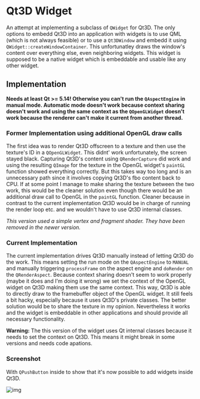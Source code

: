 # Qt3D Widget

An attempt at implementing a subclass of `QWidget` for Qt3D. The only options to embedd Qt3D into an application with widgets is to use QML (which is not always feasible) or to use a `Qt3DWindow` and embedd it using `QWidget::createWindowContainer`. This unfortunatley draws the window's content over everything else, even neighboring widgets. This widget is supposed to be a native widget which is embeddable and usable like any other widget.

## Implementation

**Needs at least Qt >= 5.14! Otherwise you can't run the `QAspectEngine` in manual mode. Automatic mode doesn't work because context sharing doesn't work and using the same context as the `QOpenGLWidget` doesn't work because the renderer can't make it current from another thread.**

### Former Implementation using additional OpenGL draw calls

The first idea was to render Qt3D offscreen to a texture and then use the texture's ID in a `QOpenGLWidget`. This didnt' work unfortunately, the screen stayed black. Capturing Qt3D's content using `QRenderCapture` did work and using the resulting `QImage` for the texture in the OpenGL widget's `paintGL` function showed everything correctly. But this takes way too long and is an unnecessary path since it involves copying Qt3D's fbo content back to CPU. If at some point I manage to make sharing the texture between the two work, this would be the cleaner solution even though there would be an additional draw call to OpenGL in the `paintGL` function. Cleaner because in contrast to the current implementation Qt3D would be in charge of running the render loop etc. and we wouldn't have to use Qt3D internal classes.

_This version used a simple vertex and fragment shader. They have been removed in the newer version._

### Current Implementation

The current implementation drives Qt3D manually instead of letting Qt3D do the work. This means setting the run mode on the `QAspectEngine` to `MANUAL` and manually triggering `processFrame` on the aspect engine and `doRender` on the `QRenderAspect`. Because context sharing doesn't seem to work properly (maybe it does and I'm doing it wrong) we set the context of the OpenGL widget on Qt3D making them use the same context. This way, Qt3D is able to directly draw to the framebuffer object of the OpenGL widget. It still feels a bit hacky, especially because it uses Qt3D's private classes. The better solution would be to share the texture in my opinion. Nevertheless it works and the widget is embeddable in other applications and should provide all necessary functionality.

**Warning:** The this version of the widget uses Qt internal classes because it needs to set the context on Qt3D. This means it might break in some versions and needs code apations.

### Screenshot

With `QPushButton` inside to show that it's now possible to add widgets inside Qt3D.

![img](https://i.imgur.com/EaIWRiF.png)
